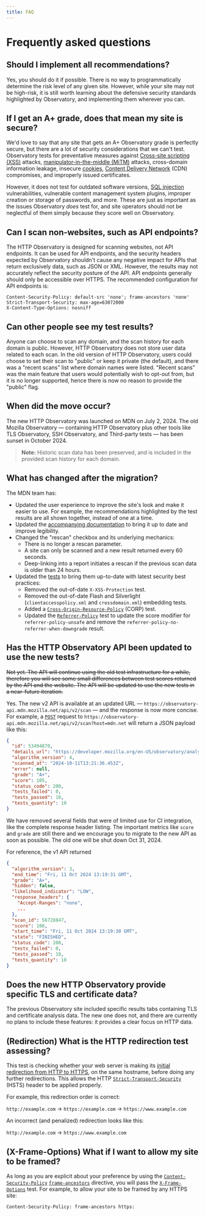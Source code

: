 ```yaml
---
title: FAQ
---
```


# Frequently asked questions

## Should I implement all recommendations?

Yes, you should do it if possible. There is no way to programmatically determine
the risk level of any given site. However, while your site may not be high-risk,
it is still worth learning about the defensive security standards highlighted by
Observatory, and implementing them wherever you can.

## If I get an A+ grade, does that mean my site is secure?

We'd love to say that any site that gets an A+ Observatory grade is perfectly
secure, but there are a lot of security considerations that we can't test.
Observatory tests for preventative measures against
[Cross-site scripting (XSS)](/en-US/docs/Glossary/Cross-site_scripting) attacks,
[manipulator-in-the-middle (MiTM)](/en-US/docs/Glossary/MitM) attacks,
cross-domain information leakage, insecure
[cookies](/en-US/docs/Web/HTTP/Cookies),
[Content Delivery Network](/en-US/docs/Glossary/CDN) (CDN) compromises, and
improperly issued certificates.

However, it does not test for outdated software versions,
[SQL injection](/en-US/docs/Glossary/SQL_Injection) vulnerabilities, vulnerable
content management system plugins, improper creation or storage of passwords,
and more. These are just as important as the issues Observatory _does_ test for,
and site operators should not be neglectful of them simply because they score
well on Observatory.

## Can I scan non-websites, such as API endpoints?

The HTTP Observatory is designed for scanning websites, not API endpoints. It
can be used for API endpoints, and the security headers expected by Observatory
shouldn't cause any negative impact for APIs that return exclusively data, such
as JSON or XML. However, the results may not accurately reflect the security
posture of the API. API endpoints generally should only be accessible over
HTTPS. The recommended configuration for API endpoints is:

```http
Content-Security-Policy: default-src 'none'; frame-ancestors 'none'
Strict-Transport-Security: max-age=63072000
X-Content-Type-Options: nosniff
```

## Can other people see my test results?

Anyone can choose to scan any domain, and the scan history for each domain is
public. However, HTTP Observatory does not store user data related to each scan.
In the old version of HTTP Observatory, users could choose to set their scan to
"public" or keep it private (the default), and there was a "recent scans" list
where domain names were listed. "Recent scans" was the main feature that users
would potentially wish to opt-out from, but it is no longer supported, hence
there is now no reason to provide the "public" flag.

## When did the move occur?

The new HTTP Observatory was launched on MDN on July 2, 2024. The old Mozilla
Observatory — containing HTTP Observatory plus other tools like TLS Observatory,
SSH Observatory, and Third-party tests — has been sunset in October 2024.

> **Note:** Historic scan data has been preserved, and is included in the
> provided scan history for each domain.

## What has changed after the migration?

The MDN team has:

- Updated the user experience to improve the site's look and make it easier to
  use. For example, the recommendations highlighted by the test results are all
  shown together, instead of one at a time.
- Updated the
  [accompanying documentation](/en-US/docs/Web/Security/Practical_implementation_guides#content_security_fundamentals)
  to bring it up to date and improve legibility.
- Changed the "rescan" checkbox and its underlying mechanics:
  - There is no longer a rescan parameter.
  - A site can only be scanned and a new result returned every 60 seconds.
  - Deep-linking into a report initiates a rescan if the previous scan data is
    older than 24 hours.
- Updated the
  [tests](/en-US/observatory/docs/tests_and_scoring#tests-and-score-modifiers)
  to bring them up-to-date with latest security best practices:
  - Removed the out-of-date `X-XSS-Protection` test.
  - Removed the out-of-date Flash and Silverlight (`clientaccesspolicy.xml` and
    `crossdomain.xml`) embedding tests.
  - Added a
    [`Cross-Origin-Resource-Policy`](/en-US/docs/Web/HTTP/Headers/Cross-Origin-Resource-Policy)
    (CORP) test.
  - Updated the
    [`Referrer-Policy`](/en-US/docs/Web/HTTP/Headers/Referrer-Policy) test to
    update the score modifier for `referrer-policy-unsafe` and remove the
    `referrer-policy-no-referrer-when-downgrade` result.

## Has the HTTP Observatory API been updated to use the new tests?

~~Not yet. The API will continue using the old test infrastructure for a while,
therefore you will see some small differences between test scores returned by
the API and the website. The API will be updated to use the new tests in a
near-future iteration.~~

Yes. The new v2 API is available at an updated URL — `https://observatory-api.mdn.mozilla.net/api/v2/scan` — and the
response is now more concise. For example, a [`POST`](/en-US/docs/Web/HTTP/Methods/POST) request to
`https://observatory-api.mdn.mozilla.net/api/v2/scan?host=mdn.net` will return a
JSON payload like this:

```json
{
  "id": 53494870,
  "details_url": "https://developer.mozilla.org/en-US/observatory/analyze?host=mdn.dev",
  "algorithm_version": 4,
  "scanned_at": "2024-10-11T13:21:36.453Z",
  "error": null,
  "grade": "A+",
  "score": 105,
  "status_code": 200,
  "tests_failed": 0,
  "tests_passed": 10,
  "tests_quantity": 10
}
```

We have removed several fields that were of limited use for CI integration,
like the complete response header listing. The important metrics like `score` and
`grade` are still there and we encourage you to migrate to the new API as soon
as possible. The old one will be shut down Oct 31, 2024.

For reference, the v1 API returned

```json
{
  "algorithm_version": 3,
  "end_time": "Fri, 11 Oct 2024 13:19:31 GMT",
  "grade": "A+",
  "hidden": false,
  "likelihood_indicator": "LOW",
  "response_headers": {
    "Accept-Ranges": "none",
    ...
  },
  "scan_id": 56728847,
  "score": 100,
  "start_time": "Fri, 11 Oct 2024 13:19:30 GMT",
  "state": "FINISHED",
  "status_code": 200,
  "tests_failed": 0,
  "tests_passed": 10,
  "tests_quantity": 10
}
```

## Does the new HTTP Observatory provide specific TLS and certificate data?

The previous Observatory site included specific results tabs containing TLS and
certificate analysis data. The new one does not, and there are currently no
plans to include these features: it provides a clear focus on HTTP data.

## (Redirection) What is the HTTP redirection test assessing?

This test is checking whether your web server is making its
[initial redirection from HTTP to HTTPS](/en-US/docs/Web/Security/Practical_implementation_guides/TLS#http_redirection),
on the same hostname, before doing any further redirections. This allows the
HTTP
[`Strict-Transport-Security`](/en-US/docs/Web/HTTP/Headers/Strict-Transport-Security)
(HSTS) header to be applied properly.

For example, this redirection order is correct:

`http://example.com` → `https://example.com` → `https://www.example.com`

An incorrect (and penalized) redirection looks like this:

`http://example.com` → `https://www.example.com`

## (X-Frame-Options) What if I want to allow my site to be framed?

As long as you are explicit about your preference by using the
[`Content-Security-Policy`](/en-US/docs/Web/HTTP/Headers/Content-Security-Policy)
[`frame-ancestors`](/en-US/docs/Web/HTTP/Headers/Content-Security-Policy/frame-ancestors)
directive, you will pass the
[`X-Frame-Options`](/en-US/docs/Web/HTTP/Headers/X-Frame-Options) test. For
example, to allow your site to be framed by any HTTPS site:

```http
Content-Security-Policy: frame-ancestors https:
```
